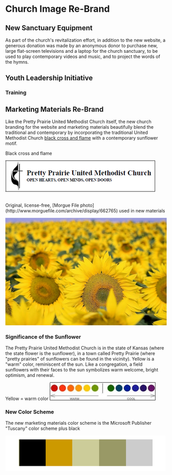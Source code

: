 # Church Image Re-Brand

## New Sanctuary Equipment
As part of the church's revitalization effort, in addition to the new website, a generous donation was made by an anonymous donor to purchase new, large flat-screen televisions and a laptop for the church sanctuary, to be used to play contemporary videos and music, and to project the words of the hymns. 

## Youth Leadership Initiative

### Training 

## Marketing Materials Re-Brand
Like the Pretty Prairie United Methodist Church itself, the new church branding for the website and marketing materials beautifully blend the traditional and contemporary by incorporating the traditional United Methodist Church [black cross and flame](http://cdnfiles.umc.org/Website_Properties/Resources/graphics-library/cross-and-flame-bw-1058x1818.png) with a contemporary sunflower motif. 

Black cross and flame

![](church-image-re-brand/black-cross-and-flame.png)

<br>
Original, license-free, [Morgue File photo](http://www.morguefile.com/archive/display/662765) used in new materials

[![](church-image-re-brand/sunflowers-morgue-file-original.jpg)](http://www.morguefile.com/archive/display/662765)

### Significance of the Sunflower

The Pretty Prairie United Methodist Church is in the state of Kansas (where the state flower is the sunflower), in a town called Pretty Prairie (where "pretty prairies" of sunflowers can be found in the vicinity). Yellow is a "warm" color, reminiscent of the sun. Like a congregation, a field sunflowers with their faces to the sun symbolizes warm welcome, bright optimism, and renewal. 

Yellow = warm color
![](church-image-re-brand/warm-cool.jpg)

### New Color Scheme

The new marketing materials color scheme is the Microsoft Publisher "Tuscany" color scheme plus black

![](church-image-re-brand/new-color-scheme.png)
